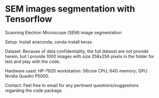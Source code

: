 # SEM images segmentation with Tensorflow
Scanning Electron Microscope (SEM) image segmentation 

Setup: Install anaconda; conda install keras.

Dataset: Because of data confidentiality, the full dataset are not provide herein, but I provide 1000 images with size 256x256 pixels in the folder for test and play with the code.

Hardware used: HP-7920 workstation: 56core CPU; 64G memory; GPU Nvidia Quadro P5000.

Contact: Feel free to email for any pertinent questions/suggestions regarding the code package.
